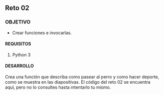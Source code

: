 ## Reto 02

### OBJETIVO 
 - Crear funciones e invocarlas.

#### REQUISITOS 
1. Python 3

#### DESARROLLO
Crea una función que describa como pasear al perro y como hacer deporte, como se muestra en las diapositivas. El código del reto 02 se encuentra aquí, pero no lo consultes hasta intentarlo tu mismo.


